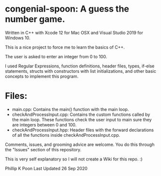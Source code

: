 # congenial-spoon: A guess the number game. 

Written in C++ with Xcode 12 for Mac OSX and Visual Studio 2019 for Windows 10.

This is a nice project to force me to learn the basics of C++. 

The user is asked to enter an integer from 0 to 100. 

I used Regular Expressions, function definitions, header files, types, if-else statements, structs with constructors with list initializations, and other basic concepts to implement this program.

# Files:
* main.cpp: Contains the main() function with the main loop.
* checkAndProcessInput.cpp: Contains the custom functions called by the main loop. These functions check the user input to main sure they are integers between 0 and 100. 
* checkAndProcessInput.hpp: Header files with the forward declarations of all the functions inside checkAndProcessInput.cpp. 



Comments, issues, and grooming advice are welcome. You do this through the "Issues" section of this repository. 

This is very self explanatory so I will not create a Wiki for this repo. :)


Phillip K Poon
Last Updated 26 Sep 2020


